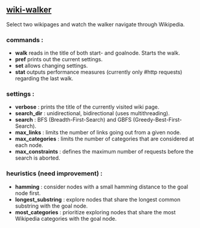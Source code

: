 ## [wiki-walker](https://github.com/damiha/wiki-walker)

Select two wikipages and watch the walker navigate through Wikipedia.

### commands : 

- **walk**      reads in the title of both start- and goalnode. Starts the walk.
- **pref**      prints out the current settings.
- **set**       allows changing settings.
- **stat**      outputs performance measures (currently only #http requests) regarding the last walk.

### settings : 

- **verbose**       : prints the title of the currently visited wiki page.
- **search_dir**    : unidirectional, bidirectional (uses multithreading).
- **search**        : BFS (Breadth-First-Search) and GBFS (Greedy-Best-First-Search).
- **max_links**      : limits the number of links going out from a given node.
- **max_categories**      : limits the number of categories that are considered at each node.
- **max_constraints**      : defines the maximum number of requests before the search is aborted.


### heuristics (need improvement) : 

- **hamming**       : consider nodes with a small hamming distance to the goal node first.
- **longest_substring** : explore nodes that share the longest common substring with the goal node.
- **most_categories** : prioritize exploring nodes that share the most Wikipedia categories with the goal node.
